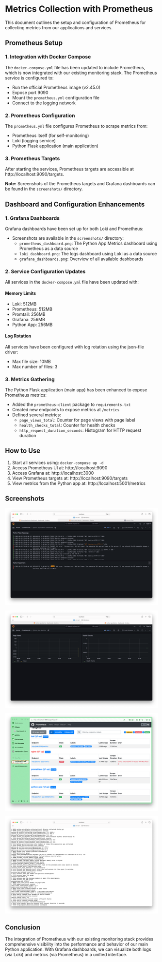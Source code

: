 # Metrics Collection with Prometheus

This document outlines the setup and configuration of Prometheus for collecting metrics from our applications and services.

## Prometheus Setup

### 1. Integration with Docker Compose

The `docker-compose.yml` file has been updated to include Prometheus, which is now integrated with our existing monitoring stack. The Prometheus service is configured to:

- Run the official Prometheus image (v2.45.0)
- Expose port 9090
- Mount the `prometheus.yml` configuration file
- Connect to the logging network

### 2. Prometheus Configuration

The `prometheus.yml` file configures Prometheus to scrape metrics from:

- Prometheus itself (for self-monitoring)
- Loki (logging service)
- Python Flask application (main application)

### 3. Prometheus Targets

After starting the services, Prometheus targets are accessible at http://localhost:9090/targets. 

**Note:** Screenshots of the Prometheus targets and Grafana dashboards can be found in the `screenshots/` directory.

## Dashboard and Configuration Enhancements

### 1. Grafana Dashboards

Grafana dashboards have been set up for both Loki and Prometheus:

- Screenshots are available in the `screenshots/` directory:
  - `prometheus_dashboard.png`: The Python App Metrics dashboard using Prometheus as a data source
  - `loki_dashboard.png`: The logs dashboard using Loki as a data source
  - `grafana_dashboards.png`: Overview of all available dashboards

### 2. Service Configuration Updates

All services in the `docker-compose.yml` file have been updated with:

#### Memory Limits
- Loki: 512MB
- Prometheus: 512MB
- Promtail: 256MB
- Grafana: 256MB
- Python App: 256MB

#### Log Rotation
All services have been configured with log rotation using the json-file driver:
- Max file size: 10MB
- Max number of files: 3

### 3. Metrics Gathering

The Python Flask application (main app) has been enhanced to expose Prometheus metrics:

- Added the `prometheus-client` package to `requirements.txt`
- Created new endpoints to expose metrics at `/metrics`
- Defined several metrics:
  - `page_views_total`: Counter for page views with page label
  - `health_checks_total`: Counter for health checks
  - `http_request_duration_seconds`: Histogram for HTTP request duration

## How to Use

1. Start all services using: `docker-compose up -d`
2. Access Prometheus UI at: http://localhost:9090
3. Access Grafana at: http://localhost:3000
4. View Prometheus targets at: http://localhost:9090/targets
5. View metrics from the Python app at: http://localhost:5001/metrics

## Screenshots

![Screenshot 1](screenshots/Screenshot%202025-03-23%20at%2013.49.09.png)

![Screenshot 2](screenshots/Screenshot%202025-03-23%20at%2013.51.25.png)

![Screenshot 3](screenshots/Screenshot%202025-03-23%20at%2013.52.51.png)

![Screenshot 4](screenshots/Screenshot%202025-03-23%20at%2015.43.34.png)

## Conclusion

The integration of Prometheus with our existing monitoring stack provides comprehensive visibility into the performance and behavior of our main Python application. With Grafana dashboards, we can visualize both logs (via Loki) and metrics (via Prometheus) in a unified interface. 